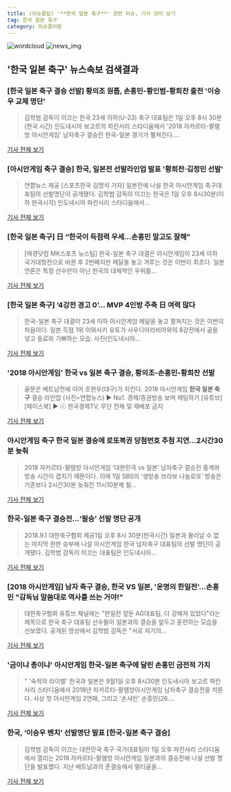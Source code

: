 ```yaml
---
title: (이슈클립) '**한국 일본 축구**' 관련 이슈, 기사 모아 보기
tag: 한국 일본 축구
category: 이슈클리핑
---
```

![wordcloud](https://s3.ap-northeast-2.amazonaws.com/lyrics101-wordcloud/2018-09-01-1535801068.png)
![news_img](https://user-images.githubusercontent.com/42597476/44507050-1206f400-a6e4-11e8-8d98-7ffbfebb353f.png)
## **'**한국 일본 축구**'** 뉴스속보 검색결과
### [**한국 일본 축구** 결승 선발] 황의조 원톱, 손흥민-황인범-황희찬 출전 '이승우 교체 명단'

>김학범 감독이 이끄는 한국 23세 이하(U-23) 축구 대표팀은 1일 오후 8시 30분(한국 시간) 인도네시아 보고르의 파칸사리 스타디움에서 '2018 자카르타-팔렘방 아시안게임' 남자축구 결승전 한국-일본 경기가 펼쳐진다....

<a href="http://www.anewsa.com/detail.php?number=1364815&thread=06r02" target="_blank">기사 전체 보기</a>

### [아시안게임 축구 결승] 한국, 일본전 선발라인업 발표 '황희찬·김정민 선발'

>연합뉴스 제공 [스포츠한국 김명석 기자] 일본전에 나설 한국 아시안게임 축구대표팀의 선발명단이 공개됐다. 김학범 감독이 이끄는 한국은 1일 오후 8시30분(이하 한국시각) 인도네시아 파칸사리 스타디움에서...

<a href="http://sports.hankooki.com/lpage/soccer/201809/sp2018090119163698040.htm" target="_blank">기사 전체 보기</a>

### [**한국 일본 축구**] 日 “한국이 득점력 우세…손흥민 말고도 잘해”

>[매경닷컴 MK스포츠 뉴스팀] 한국-일본 축구 대결은 아시안게임이 23세 이하 국가대항전으로 바뀐 후 2번째지만 메달을 놓고 겨루는 것은 이번이 최초다. 일본 언론은 특정 선수만이 아닌 한국의 대체적인 우위를...

<a href="http://sports.mk.co.kr/view.php?year=2018&no=551232" target="_blank">기사 전체 보기</a>

### [**한국 일본 축구**] ‘4강전 경고 0’… MVP 4인방 주축 日 여력 많다

>한국-일본 축구 대결이 23세 이하 아시안게임 메달을 놓고 펼쳐지는 것은 이번이 처음이다. 일본 득점 1위 이와사키 유토가 사우디아라비아와의 8강전에서 골을 넣고 동료와 기뻐하는 모습. 사진(인도네시아...

<a href="http://star.mbn.co.kr/view.php?year=2018&no=551227&refer=portal" target="_blank">기사 전체 보기</a>

### '2018 아시안게임' 한국 vs 일본 축구 결승, 황의조-손흥민-황희찬 선발

>골문은 베트남전에 이어 조현우(대구)가 지킨다. 2018 아시안게임 **한국 일본 축구** 결승 라인업 (사진=연합뉴스) ▶ No1. 경제/증권방송 보며 채팅하기 [유튜브][페이스북] ▶ ⓒ 한국경제TV, 무단 전재 및 재배포 금지

<a href="http://news.wowtv.co.kr/NewsCenter/News/Read?articleId=A201809010164&t=NN" target="_blank">기사 전체 보기</a>

### 아시안게임 축구 한국 일본 결승에 로또복권 당첨번호 추첨 지연...2시간30분 늦춰

>2018 자카르타-팔렘방 아시안게임 ’대한민국 vs 일본’ 남자축구 결승전 중계와 방송 시간이 겹치기 때문이다. 이에 1일 SBS의 ‘생방송 브라보 나눔로또’ 방송은 기존보다 2시간30분 늦춰진 11시10분께 될...

<a href="http://www.kookje.co.kr/news2011/asp/newsbody.asp?code=0600&key=20180901.99099000054" target="_blank">기사 전체 보기</a>

### 한국-일본 축구 결승전…‘필승’ 선발 명단 공개

>2018.9.1 대한축구협회 제공1일 오후 8시 30분(한국시간) 일본과 물러날 수 없는 마지막 한판 승부에 나설 아시안게임 한국 남자축구 대표팀의 선발 명단이 공개됐다. 김학범 감독이 이끄는 대표팀은 인도네시아...

<a href="http://www.seoul.co.kr/news/newsView.php?id=20180901550001&wlog_tag3=naver" target="_blank">기사 전체 보기</a>

### [2018 아시안게임] 남자 축구 결승, 한국 VS 일본, '운명의 한일전'…손흥민 "감독님 말씀대로 역사를 쓰는 거야!"

>대한축구협회 유튜브 채널에는 "한일전 앞둔 AG대표팀, 더 강해져 있었다"라는 제목으로 한국 축구 대표팀 선수들이 일본과의 결승을 앞두고 훈련하는 모습을 선보였다. 공개된 영상에서 김학범 감독은 "서로 자기의...

<a href="http://www.etoday.co.kr/news/section/newsview.php?idxno=1658827" target="_blank">기사 전체 보기</a>

### '금이냐 총이냐' 아시안게임 한국-일본 축구에 달린 손흥민 금전적 가치

>" '숙적의 라이벌' 한국과 일본은 9월1일 오후 8시30분 인도네시아 보고르 파칸사리 스타디움에서 2018년 자카르타-팔렘방아시안게임 남자축구 결승전을 치른다. 사상 첫 아시안게임 2연패, 그리고 '손샤인' 손흥민(26....

<a href="http://news.hankyung.com/article/2018090106557" target="_blank">기사 전체 보기</a>

### 한국, ‘이승우 벤치’ 선발명단 발표 [한국-일본 축구 결승]

>김학범 감독이 이끄는 대한민국 축구 국가대표팀이 1일 오후 파칸사리 스타디움에서 열리는 2018 자카르타-팔렘방 아시안게임 일본과의 결승전에 나설 선발 명단을 발표했다. 지난 베트남과의 준결승에서 멀티골을...

<a href="http://sports.khan.co.kr/news/sk_index.html?art_id=201809012021003&sec_id=520101&pt=nv" target="_blank">기사 전체 보기</a>


